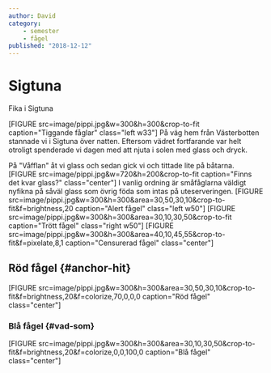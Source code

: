 ```yaml
---
author: David
category:
    - semester
    - fågel
published: "2018-12-12"
---
```

Sigtuna
==================================

Fika i Sigtuna

<!--more-->

[FIGURE src=image/pippi.jpg&w=300&h=300&crop-to-fit caption="Tiggande fåglar" class="left w33"]
På väg hem från Västerbotten stannade vi i Sigtuna över natten.
Eftersom vädret fortfarande var helt otroligt spenderade vi dagen med att njuta i solen med glass och dryck.

På "Våfflan" åt vi glass och sedan gick vi och tittade lite på båtarna.
[FIGURE src=image/pippi.jpg&w=720&h=200&crop-to-fit caption="Finns det kvar glass?" class="center"]
I vanlig ordning är småfåglarna väldigt nyfikna på såväl glass som övrig föda som intas på uteserveringen.
[FIGURE src=image/pippi.jpg&w=300&h=300&area=30,50,30,10&crop-to-fit&f=brightness,20 caption="Alert fågel" class="left w50"]
[FIGURE src=image/pippi.jpg&w=300&h=300&area=30,10,30,50&crop-to-fit caption="Trött fågel" class="right w50"]
[FIGURE src=image/pippi.jpg&w=300&h=300&area=40,10,45,55&crop-to-fit&f=pixelate,8,1 caption="Censurerad fågel" class="center"]


Röd fågel {#anchor-hit}
-----------------------------------

[FIGURE src=image/pippi.jpg&w=300&h=300&area=30,50,30,10&crop-to-fit&f=brightness,20&f=colorize,70,0,0,0 caption="Röd fågel" class="center"]



### Blå fågel {#vad-som}
[FIGURE src=image/pippi.jpg&w=300&h=300&area=30,10,30,50&crop-to-fit&f=brightness,20&f=colorize,0,0,100,0 caption="Blå fågel" class="center"]
